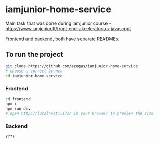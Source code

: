 # iamjunior-home-service

Main task that was done during iamjunior course - https://www.iamjunior.lt/front-end-akceleratorius-javascript

Frontend and backend, both have separate READMEs.

## To run the project

```bash
git clone https://github.com/azegas/iamjunior-home-service
# choose a correct branch
cd iamjunior-home-service
```

### Frontend

```bash
cd frontend
npm i
npm run dev
# open http://localhost:5173/ in your browser to preview the site
```

### Backend

```bash
????
```
